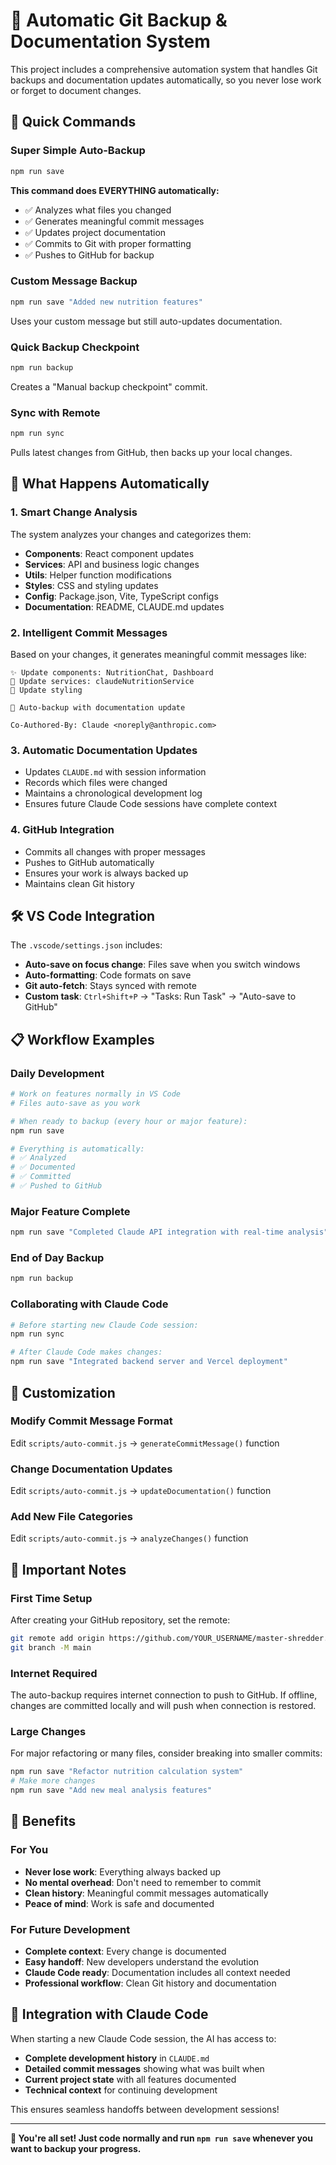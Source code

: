 # 🤖 Automatic Git Backup & Documentation System

This project includes a comprehensive automation system that handles Git backups and documentation updates automatically, so you never lose work or forget to document changes.

## 🚀 Quick Commands

### Super Simple Auto-Backup
```bash
npm run save
```
**This command does EVERYTHING automatically:**
- ✅ Analyzes what files you changed
- ✅ Generates meaningful commit messages
- ✅ Updates project documentation
- ✅ Commits to Git with proper formatting
- ✅ Pushes to GitHub for backup

### Custom Message Backup
```bash
npm run save "Added new nutrition features"
```
Uses your custom message but still auto-updates documentation.

### Quick Backup Checkpoint
```bash
npm run backup
```
Creates a "Manual backup checkpoint" commit.

### Sync with Remote
```bash
npm run sync
```
Pulls latest changes from GitHub, then backs up your local changes.

## 🎯 What Happens Automatically

### 1. Smart Change Analysis
The system analyzes your changes and categorizes them:
- **Components**: React component updates
- **Services**: API and business logic changes
- **Utils**: Helper function modifications
- **Styles**: CSS and styling updates
- **Config**: Package.json, Vite, TypeScript configs
- **Documentation**: README, CLAUDE.md updates

### 2. Intelligent Commit Messages
Based on your changes, it generates meaningful commit messages like:
```
✨ Update components: NutritionChat, Dashboard
🔧 Update services: claudeNutritionService
🎨 Update styling

🤖 Auto-backup with documentation update

Co-Authored-By: Claude <noreply@anthropic.com>
```

### 3. Automatic Documentation Updates
- Updates `CLAUDE.md` with session information
- Records which files were changed
- Maintains a chronological development log
- Ensures future Claude Code sessions have complete context

### 4. GitHub Integration
- Commits all changes with proper messages
- Pushes to GitHub automatically
- Ensures your work is always backed up
- Maintains clean Git history

## 🛠️ VS Code Integration

The `.vscode/settings.json` includes:
- **Auto-save on focus change**: Files save when you switch windows
- **Auto-formatting**: Code formats on save
- **Git auto-fetch**: Stays synced with remote
- **Custom task**: `Ctrl+Shift+P` → "Tasks: Run Task" → "Auto-save to GitHub"

## 📋 Workflow Examples

### Daily Development
```bash
# Work on features normally in VS Code
# Files auto-save as you work

# When ready to backup (every hour or major feature):
npm run save

# Everything is automatically:
# ✅ Analyzed
# ✅ Documented
# ✅ Committed
# ✅ Pushed to GitHub
```

### Major Feature Complete
```bash
npm run save "Completed Claude API integration with real-time analysis"
```

### End of Day Backup
```bash
npm run backup
```

### Collaborating with Claude Code
```bash
# Before starting new Claude Code session:
npm run sync

# After Claude Code makes changes:
npm run save "Integrated backend server and Vercel deployment"
```

## 🔧 Customization

### Modify Commit Message Format
Edit `scripts/auto-commit.js` → `generateCommitMessage()` function

### Change Documentation Updates
Edit `scripts/auto-commit.js` → `updateDocumentation()` function

### Add New File Categories
Edit `scripts/auto-commit.js` → `analyzeChanges()` function

## 🚨 Important Notes

### First Time Setup
After creating your GitHub repository, set the remote:
```bash
git remote add origin https://github.com/YOUR_USERNAME/master-shredder.git
git branch -M main
```

### Internet Required
The auto-backup requires internet connection to push to GitHub. If offline, changes are committed locally and will push when connection is restored.

### Large Changes
For major refactoring or many files, consider breaking into smaller commits:
```bash
npm run save "Refactor nutrition calculation system"
# Make more changes
npm run save "Add new meal analysis features"
```

## 🎯 Benefits

### For You
- **Never lose work**: Everything always backed up
- **No mental overhead**: Don't need to remember to commit
- **Clean history**: Meaningful commit messages automatically
- **Peace of mind**: Work is safe and documented

### For Future Development
- **Complete context**: Every change is documented
- **Easy handoff**: New developers understand the evolution
- **Claude Code ready**: Documentation includes all context needed
- **Professional workflow**: Clean Git history and documentation

## 🔗 Integration with Claude Code

When starting a new Claude Code session, the AI has access to:
- **Complete development history** in `CLAUDE.md`
- **Detailed commit messages** showing what was built when
- **Current project state** with all features documented
- **Technical context** for continuing development

This ensures seamless handoffs between development sessions!

---

**🎉 You're all set! Just code normally and run `npm run save` whenever you want to backup your progress.**